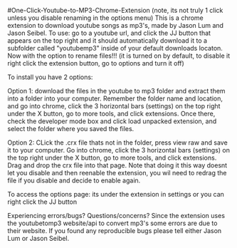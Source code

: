 #One-Click-Youtube-to-MP3-Chrome-Extension (note, its not truly 1 click unless you disable renaming in the options menu)
This is a chrome extension to download youtube songs as mp3's, made by Jason Lum and Jason Seibel. To use: go to a youtube url, and click the JJ button that appears on the top right and it should automatically download it to a subfolder called "youtubemp3" inside of your default downloads locaton. Now with the option to rename files!!! (it is turned on by default, to disable it right click the extension button, go to options and turn it off)

To install you have 2  options:

  Option 1: download the files in the youtube to mp3 folder and extract them into a folder into your computer. Remember the folder name and location, and go into chrome, click the 3 horizontal bars (settings) on the top right under the X button, go to more tools, and click extensions. Once there, check the developer mode box and click load unpacked extension, and select the folder where you saved the files. 
  
  Option 2: CLick the .crx file thats not in the folder, press view raw and save it to your computer. Go into chrome, click the 3 horizontal bars (settings) on the top right under the X button, go to more tools, and click extensions. Drag and drop the crx file into that page. Note that doing it this way doesnt let you disable and then reenable the extension, you wil need to redrag the file if you disable and decide to enable again. 

To access the options page: its under the extension in settings or you can right click the JJ button 

Experiencing errors/bugs? Questions/concerns?
Since the extension uses the youtubetomp3 website/api to convert mp3's some errors are due to their website. If you found any reproducible bugs please tell either Jason Lum or Jason Seibel. 
